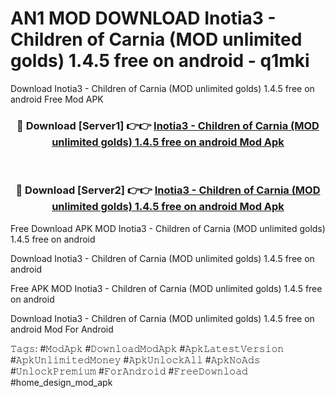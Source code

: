 # AN1 MOD DOWNLOAD Inotia3 - Children of Carnia (MOD unlimited golds) 1.4.5 free on android - q1mki
Download Inotia3 - Children of Carnia (MOD unlimited golds) 1.4.5 free on android Free Mod APK

<div align="center">
<h3>🔴 Download [Server1] 👉👉 <a href="https://apk-comot.site?title=Inotia3_-_Children_of_Carnia_(MOD_unlimited_golds)_1.4.5_free_on_android">Inotia3 - Children of Carnia (MOD unlimited golds) 1.4.5 free on android Mod Apk</a></h3><br>

<h3>🔴 Download [Server2] 👉👉 <a href="https://apk-comot.site?title=Inotia3_-_Children_of_Carnia_(MOD_unlimited_golds)_1.4.5_free_on_android">Inotia3 - Children of Carnia (MOD unlimited golds) 1.4.5 free on android Mod Apk</a></h3>
</div>


Free Download APK MOD Inotia3 - Children of Carnia (MOD unlimited golds) 1.4.5 free on android

Download Inotia3 - Children of Carnia (MOD unlimited golds) 1.4.5 free on android 

Free APK MOD Inotia3 - Children of Carnia (MOD unlimited golds) 1.4.5 free on android 

Download Inotia3 - Children of Carnia (MOD unlimited golds) 1.4.5 free on android Mod For Android

𝚃𝚊𝚐𝚜: #𝙼𝚘𝚍𝙰𝚙𝚔 #𝙳𝚘𝚠𝚗𝚕𝚘𝚊𝚍𝙼𝚘𝚍𝙰𝚙𝚔 #𝙰𝚙𝚔𝙻𝚊𝚝𝚎𝚜𝚝𝚅𝚎𝚛𝚜𝚒𝚘𝚗 #𝙰𝚙𝚔𝚄𝚗𝚕𝚒𝚖𝚒𝚝𝚎𝚍𝙼𝚘𝚗𝚎𝚢 #𝙰𝚙𝚔𝚄𝚗𝚕𝚘𝚌𝚔𝙰𝚕𝚕 #𝙰𝚙𝚔𝙽𝚘𝙰𝚍𝚜 #𝚄𝚗𝚕𝚘𝚌𝚔𝙿𝚛𝚎𝚖𝚒𝚞𝚖 #𝙵𝚘𝚛𝙰𝚗𝚍𝚛𝚘𝚒𝚍 #𝙵𝚛𝚎𝚎𝙳𝚘𝚠𝚗𝚕𝚘𝚊𝚍 #home_design_mod_apk